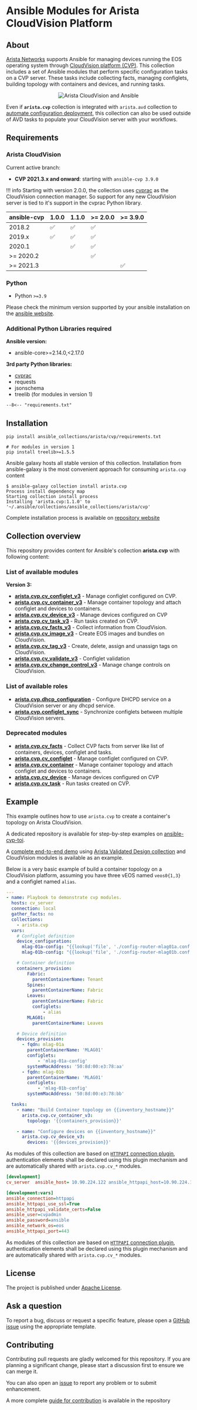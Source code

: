 <!--
  ~ Copyright (c) 2023-2024 Arista Networks, Inc.
  ~ Use of this source code is governed by the Apache License 2.0
  ~ that can be found in the LICENSE file.
  -->

# Ansible Modules for Arista CloudVision Platform

## About

[Arista Networks](https://www.arista.com/) supports Ansible for managing devices running the EOS operating system through [CloudVision platform (CVP)](https://www.arista.com/en/products/eos/eos-cloudvision). This collection includes a set of Ansible modules that perform specific configuration tasks on a CVP server. These tasks include collecting facts, managing configlets, building topology with containers and devices, and running tasks.

<p align="center">
  <img src='medias/ansible-cloudvision.png' alt='Arista CloudVision and Ansible'/>
</p>

Even if **`arista.cvp`** collection is integrated with `arista.avd` collection to [automate configuration deployment](https://avd.sh/en/latest/roles/eos_config_deploy_cvp/index.html), this collection can also be used outside of AVD tasks to populate your CloudVision server with your workflows.

## Requirements

### Arista CloudVision

Current active branch:

- **CVP 2021.3.x and onward**: starting with `ansible-cvp 3.9.0`

!!! info
    Starting with version 2.0.0, the collection uses [cvprac](https://github.com/aristanetworks/cvprac) as the CloudVision connection manager. So support for any new CloudVision server is tied to it's support in the cvprac Python library.

| ansible-cvp | 1.0.0 | 1.1.0 | >= 2.0.0 |>= 3.9.0 |
| ----------- | ----- | ----- | -------- | -------- |
| 2018.2 | ✅ | ✅ | ✅ | |
| 2019.x | ✅ | ✅ | ✅ | |
| 2020.1 | | ✅ | ✅ | |
| >= 2020.2 | | | ✅ | |
| >= 2021.3 | | | | ✅ |

### Python

- Python `>=3.9`

Please check the minimum version supported by your ansible installation on the [ansible website](https://docs.ansible.com/ansible/latest/installation_guide/intro_installation.html#control-node-requirements).

### Additional Python Libraries required

**Ansible version:**

- ansible-core>=2.14.0,<2.17.0

**3rd party Python libraries:**

- [cvprac](https://github.com/aristanetworks/cvprac)
- requests
- jsonschema
- treelib (for modules in version 1)

```shell
--8<-- "requirements.txt"
```

## Installation

```shell
pip install ansible_collections/arista/cvp/requirements.txt

# For modules in version 1
pip install treelib>=1.5.5
```

Ansible galaxy hosts all stable version of this collection. Installation from ansible-galaxy is the most convenient approach for consuming `arista.cvp` content

```shell
$ ansible-galaxy collection install arista.cvp
Process install dependency map
Starting collection install process
Installing 'arista.cvp:1.1.0' to '~/.ansible/collections/ansible_collections/arista/cvp'
```

Complete installation process is available on [repository website](docs/installation/requirements/)

## Collection overview

This repository provides content for Ansible's collection **arista.cvp** with following content:

### List of available modules

**Version 3:**

- [**arista.cvp.cv_configlet_v3**](docs/modules/cv_configlet_v3.md) -  Manage configlet configured on CVP.
- [**arista.cvp.cv_container_v3**](docs/modules/cv_container_v3.md) -  Manage container topology and attach configlet and devices to containers.
- [**arista.cvp.cv_device_v3**](docs/modules/cv_device_v3.md) - Manage devices configured on CVP
- [**arista.cvp.cv_task_v3**](docs/modules/cv_task_v3.md) - Run tasks created on CVP.
- [**arista.cvp.cv_facts_v3**](docs/modules/cv_facts_v3.md) - Collect information from CloudVision.
- [**arista.cvp.cv_image_v3**](docs/modules/cv_image_v3.md) - Create EOS images and bundles on CloudVision.
- [**arista.cvp.cv_tag_v3**](docs/modules/cv_tag_v3.md) - Create, delete, assign and unassign tags on CloudVision.
- [**arista.cvp.cv_validate_v3**](docs/modules/cv_validate_v3.md) - Configlet validation
- [**arista.cvp.cv_change_control_v3**](docs/modules/cv_change_control_v3.md) - Manage change controls on CloudVision.

### List of available roles

- [**arista.cvp.dhcp_configuration**](roles/dhcp_configuration/) - Configure DHCPD service on a CloudVision server or any dhcpd service.
- [**arista.cvp.configlet_sync**](roles/configlets_sync/) - Synchronize configlets between multiple CloudVision servers.

### Deprecated modules

- [**arista.cvp.cv_facts**](docs/modules/cv_facts.md) - Collect CVP facts from server like list of containers, devices, configlet and tasks.
- [**arista.cvp.cv_configlet**](docs/modules/cv_configlet.md) -  Manage configlet configured on CVP.
- [**arista.cvp.cv_container**](docs/modules/cv_container.md) -  Manage container topology and attach configlet and devices to containers.
- [**arista.cvp.cv_device**](docs/modules/cv_device.md) - Manage devices configured on CVP
- [**arista.cvp.cv_task**](docs/modules/cv_task.md) - Run tasks created on CVP.

## Example

This example outlines how to use `arista.cvp` to create a container's topology on Arista CloudVision.

A dedicated repository is available for step-by-step examples on [ansible-cvp-toi](https://github.com/arista-netdevops-community/ansible-cvp-toi).

A [complete end-to-end demo](https://github.com/arista-netdevops-community/ansible-avd-cloudvision-demo) using [Arista Validated Design collection](https://github.com/aristanetworks/ansible-avd) and CloudVision modules is available as an example.

Below is a very basic example of build a container topology on a CloudVision platform, assuming you have three vEOS named `veos0{1,3}` and a configlet named `alias`.

```yaml
---
- name: Playbook to demonstrate cvp modules.
  hosts: cv_server
  connection: local
  gather_facts: no
  collections:
    - arista.cvp
  vars:
    # Configlet definition
    device_configuration:
      mlag-01a-config: "{{lookup('file', './config-router-mlag01a.conf')}}"
      mlag-01b-config: "{{lookup('file', './config-router-mlag01b.conf')}}"

    # Container definition
    containers_provision:
        Fabric:
          parentContainerName: Tenant
        Spines:
          parentContainerName: Fabric
        Leaves:
          parentContainerName: Fabric
          configlets:
              - alias
        MLAG01:
          parentContainerName: Leaves

    # Device definition
    devices_provision:
      - fqdn: mlag-01a
        parentContainerName: 'MLAG01'
        configlets:
            - 'mlag-01a-config'
        systemMacAddress: '50:8d:00:e3:78:aa'
      - fqdn: mlag-01b
        parentContainerName: 'MLAG01'
        configlets:
            - 'mlag-01b-config'
        systemMacAddress: '50:8d:00:e3:78:bb'

  tasks:
    - name: "Build Container topology on {{inventory_hostname}}"
      arista.cvp.cv_container_v3:
        topology: '{{containers_provision}}'

    - name: "Configure devices on {{inventory_hostname}}"
      arista.cvp.cv_device_v3:
        devices: '{{devices_provision}}'
```

As modules of this collection are based on [`HTTPAPI` connection plugin](https://docs.ansible.com/ansible/latest/plugins/httpapi.html), authentication elements shall be declared using this plugin mechanism and are automatically shared with `arista.cvp.cv_*` modules.

```ini
[development]
cv_server  ansible_host= 10.90.224.122 ansible_httpapi_host=10.90.224.122

[development:vars]
ansible_connection=httpapi
ansible_httpapi_use_ssl=True
ansible_httpapi_validate_certs=False
ansible_user=cvpadmin
ansible_password=ansible
ansible_network_os=eos
ansible_httpapi_port=443
```

As modules of this collection are based on [`HTTPAPI` connection plugin](https://docs.ansible.com/ansible/latest/plugins/httpapi.html), authentication elements shall be declared using this plugin mechanism and are automatically shared with `arista.cvp.cv_*` modules.

## License

The project is published under [Apache License](LICENSE).

## Ask a question

To report a bug, discuss or request a specific feature, please open a [GitHub issue](https://github.com/aristanetworks/ansible-cvp/issues) using the appropriate template.

## Contributing

Contributing pull requests are gladly welcomed for this repository. If you are planning a significant change, please start a discussion first to ensure we can merge it.

You can also open an [issue](https://github.com/aristanetworks/ansible-cvp/issues) to report any problem or to submit enhancement.

A more complete [guide for contribution](https://avd.sh/en/latest/docs/contribution/overview.html) is available in the repository
